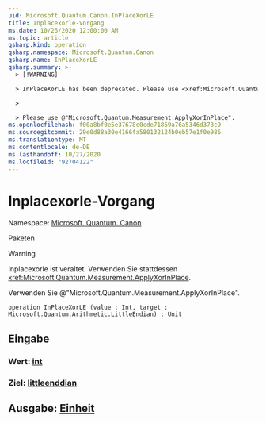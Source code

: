 ```yaml
---
uid: Microsoft.Quantum.Canon.InPlaceXorLE
title: Inplacexorle-Vorgang
ms.date: 10/26/2020 12:00:00 AM
ms.topic: article
qsharp.kind: operation
qsharp.namespace: Microsoft.Quantum.Canon
qsharp.name: InPlaceXorLE
qsharp.summary: >-
  > [!WARNING]

  > InPlaceXorLE has been deprecated. Please use <xref:Microsoft.Quantum.Measurement.ApplyXorInPlace> instead.

  >

  > Please use @"Microsoft.Quantum.Measurement.ApplyXorInPlace".
ms.openlocfilehash: f00a8bf0e5e37678c0cde71869a76a5346d378c9
ms.sourcegitcommit: 29e0d88a30e4166fa580132124b0eb57e1f0e986
ms.translationtype: MT
ms.contentlocale: de-DE
ms.lasthandoff: 10/27/2020
ms.locfileid: "92704122"
---
```

# <a name="inplacexorle-operation"></a>Inplacexorle-Vorgang

Namespace: [Microsoft. Quantum. Canon](xref:Microsoft.Quantum.Canon)

Paketen [](https://nuget.org/packages/)


> [!WARNING]
> Inplacexorle ist veraltet. Verwenden Sie stattdessen <xref:Microsoft.Quantum.Measurement.ApplyXorInPlace>.
>
> Verwenden Sie @"Microsoft.Quantum.Measurement.ApplyXorInPlace".



```qsharp
operation InPlaceXorLE (value : Int, target : Microsoft.Quantum.Arithmetic.LittleEndian) : Unit
```


## <a name="input"></a>Eingabe

### <a name="value--int"></a>Wert: [int](xref:microsoft.quantum.lang-ref.int)




### <a name="target--littleendian"></a>Ziel: [littleenddian](xref:Microsoft.Quantum.Arithmetic.LittleEndian)





## <a name="output--unit"></a>Ausgabe: [Einheit](xref:microsoft.quantum.lang-ref.unit)

